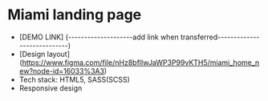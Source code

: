 # Miami landing page
- [DEMO LINK] (--------------------add link when transferred----------------------------)
- [Design layout] (https://www.figma.com/file/nHz8bflIwJaWP3P99vKTH5/miami_home_new?node-id=16033%3A3)
- Tech stack: HTML5, SASS(SCSS)
- Responsive design
